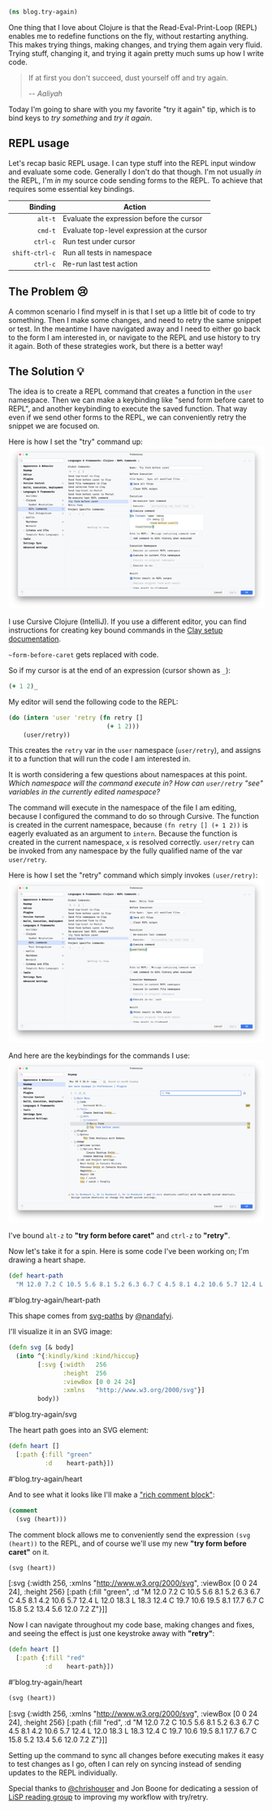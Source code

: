 <style>
.sourceCode:has(.printedClojure) {
  background-color: transparent;
  border-style: none;
}

.kind_map {
  background:            lightgreen;
  display:               grid;
  grid-template-columns: repeat(2, auto);
  justify-content:       center;
  text-align:            right;
  border: solid 1px black;
  border-radius: 10px;
}

.kind_vector {
  background:            lightblue;
  display:               grid;
  grid-template-columns: repeat(1, auto);
  align-items:           center;
  justify-content:       center;
  text-align:            center;
  border:                solid 2px black;
  padding:               10px;
}

.kind_set {
  background:            lightyellow;
  display:               grid;
  grid-template-columns: repeat(auto-fit, minmax(auto, max-content));
  align-items:           center;
  justify-content:       center;
  text-align:            center;
  border:                solid 1px black;
}

.kind_seq {
  background:            bisque;
  display:               grid;
  grid-template-columns: repeat(auto-fit, minmax(auto, max-content));
  align-items:           center;
  justify-content:       center;
  text-align:            center;
  border:                solid 1px black;
}
</style>

<script type="text/javascript" src="https://cdn.jsdelivr.net/npm/vega@5"></script><script type="text/javascript" src="https://cdn.jsdelivr.net/npm/vega-lite@5"></script><script type="text/javascript" src="https://cdn.jsdelivr.net/npm/vega-embed@6"></script><script type="text/javascript" src="https://unpkg.com/react@18/umd/react.production.min.js"></script><script type="text/javascript" src="https://unpkg.com/react-dom@18/umd/react-dom.production.min.js"></script><script type="text/javascript" src="https://scicloj.github.io/scittle/js/scittle.js"></script><script type="text/javascript" src="https://scicloj.github.io/scittle/js/scittle.reagent.js"></script><script type="text/javascript" src="/js/portal-main.js"></script>
<script type="application/x-scittle">[:hiccup/raw-html &quot;(ns main&#39;n                            (:require [reagent.core :as r]&#39;n                                      [reagent.dom :as dom]))&quot;]</script>

```clojure
(ns blog.try-again)
```

One thing that I love about Clojure is that the Read-Eval-Print-Loop (REPL)
enables me to redefine functions on the fly, without restarting anything.
This makes trying things, making changes, and trying them again very fluid.
Trying stuff, changing it, and trying it again pretty much sums up how I write code.

> If at first you don't succeed,
> dust yourself off and try again.
>
> -- <cite>Aaliyah</cite>

Today I'm going to share with you my favorite "try it again" tip,
which is to bind keys to *try something* and *try it again*.

## REPL usage

Let's recap basic REPL usage.
I can type stuff into the REPL input window and evaluate some code.
Generally I don't do that though.
I'm not usually *in* the REPL, I'm *in* my source code sending forms to the REPL.
To achieve that requires some essential key bindings.

| Binding        | Action                                      |
|---------------:|---------------------------------------------|
| `alt-t`        | Evaluate the expression before the cursor   |
| `cmd-t`        | Evaluate top-level expression at the cursor |
| `ctrl-c`       | Run test under cursor                       |
| `shift-ctrl-c` | Run all tests in namespace                  |
| `ctrl-c`       | Re-run last test action                     |

## The Problem 😢

A common scenario I find myself in is that I set up a little bit of code to try something.
Then I make some changes, and need to retry the same snippet or test.
In the meantime I have navigated away and I need to either go back to the form I am interested in,
or navigate to the REPL and use history to try it again.
Both of these strategies work, but there is a better way!

## The Solution 💡

The idea is to create a REPL command that creates a function in the `user` namespace.
Then we can make a keybinding like "send form before caret to REPL",
and another keybinding to execute the saved function.
That way even if we send other forms to the REPL,
we can conveniently retry the snippet we are focused on.

Here is how I set the "try" command up:
![img](try-form-before-caret.png)

I use Cursive Clojure (IntelliJ).
If you use a different editor, you can find instructions for creating key bound commands
in the [Clay setup documentation](https://scicloj.github.io/clay/#setup).

`~form-before-caret` gets replaced with code.

So if my cursor is at the end of an expression (cursor shown as `_`):

```clojure
(+ 1 2)_
```

My editor will send the following code to the REPL:

```clojure
(do (intern 'user 'retry (fn retry []
                           (+ 1 2)))
    (user/retry))
```

This creates the `retry` var in the `user` namespace (`user/retry`),
and assigns it to a function that will run the code I am interested in.

It is worth considering a few questions about namespaces at this point.
*Which namespace will the command execute in?*
*How can `user/retry` "see" variables in the currently edited namespace?*

The command will execute in the namespace of the file I am editing,
because I configured the command to do so through Cursive.
The function is created in the current namespace, because
`(fn retry [] (+ 1 2))` is eagerly evaluated as an argument to `intern`.
Because the function is created in the current namespace, `x` is resolved correctly.
`user/retry` can be invoked from any namespace by the fully qualified name of the var `user/retry`.

Here is how I set the "retry" command which simply invokes `(user/retry)`:
![img](retry-form.png)

And here are the keybindings for the commands I use:
![img](retry-keybindings.png)

I've bound `alt-z` to **"try form before caret"** and `ctrl-z` to **"retry"**.

Now let's take it for a spin.
Here is some code I've been working on; I'm drawing a heart shape.

```clojure
(def heart-path
  "M 12.0 7.2 C 10.5 5.6 8.1 5.2 6.3 6.7 C 4.5 8.1 4.2 10.6 5.7 12.4 L 12.0 18.3 L 18.3 12.4 C 19.7 10.6 19.5 8.1 17.7 6.7 C 15.8 5.2 13.4 5.6 12.0 7.2 Z")
```

#'blog.try-again/heart-path

This shape comes from [svg-paths](https://www.nan.fyi/svg-paths) by [@nandafyi](https://twitter.com/nandafyi).

I'll visualize it in an SVG image:

```clojure
(defn svg [& body]
  (into ^{:kindly/kind :kind/hiccup}
        [:svg {:width   256
               :height  256
               :viewBox [0 0 24 24]
               :xmlns   "http://www.w3.org/2000/svg"}]
        body))
```

#'blog.try-again/svg

The heart path goes into an SVG element:

```clojure
(defn heart []
  [:path {:fill "green"
          :d    heart-path}])
```

#'blog.try-again/heart

And to see what it looks like I'll make a ["rich comment block"](https://www.youtube.com/watch?v=Qx0-pViyIDU&t=1229s):

```clojure
(comment
  (svg (heart)))
```

The comment block allows me to conveniently send the expression `(svg (heart))` to the REPL,
and of course we'll use my new **"try form before caret"** on it.

```clojure
(svg (heart))
```

[:svg {:width 256, :xmlns "http://www.w3.org/2000/svg", :viewBox [0 0 24 24], :height 256} [:path {:fill "green", :d "M 12.0 7.2 C 10.5 5.6 8.1 5.2 6.3 6.7 C 4.5 8.1 4.2 10.6 5.7 12.4 L 12.0 18.3 L 18.3 12.4 C 19.7 10.6 19.5 8.1 17.7 6.7 C 15.8 5.2 13.4 5.6 12.0 7.2 Z"}]]

Now I can navigate throughout my code base, making changes and fixes,
and seeing the effect is just one keystroke away with **"retry"**:

```clojure
(defn heart []
  [:path {:fill "red"
          :d    heart-path}])
```

#'blog.try-again/heart

```clojure
(svg (heart))
```

[:svg {:width 256, :xmlns "http://www.w3.org/2000/svg", :viewBox [0 0 24 24], :height 256} [:path {:fill "red", :d "M 12.0 7.2 C 10.5 5.6 8.1 5.2 6.3 6.7 C 4.5 8.1 4.2 10.6 5.7 12.4 L 12.0 18.3 L 18.3 12.4 C 19.7 10.6 19.5 8.1 17.7 6.7 C 15.8 5.2 13.4 5.6 12.0 7.2 Z"}]]

Setting up the command to sync all changes before executing makes it easy to test changes as I go,
often I can rely on syncing instead of sending updates to the REPL individually.

Special thanks to [@chrishouser](https://twitter.com/chrishouser)
and Jon Boone for dedicating a session of [LiSP reading group](https://chouser.us/lisp2022/)
to improving my workflow with try/retry.
